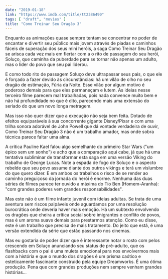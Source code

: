```yaml
---
date: "2019-01-18"
link: "https://www.imdb.com/title/tt2386490"
tags: [ "draft", "movies" ]
title: "Como Treinar Seu Dragão 3"
---
```

Enquanto as animações quase sempre tentam se concentrar no poder de encantar e divertir seu público mais jovem através de piadas e caminhos fáceis de superação dos seus mini heróis, a saga Como Treinar Seu Dragão se arisca cada vez mais em flertar com a o rito de passagem do seu herói, Soluço, que caminha da puberdade para se tornar não apenas um adulto, mas o líder do povo que seu pai liderou.

E como todo rito de passagem Soluço deve ultrapassar seus pais, o que ele é forçado a fazer devido às circunstâncias: há um vilão de olho no seu dragão de estimação, Fúria da Noite. Esse vilão por algum motivo é poderoso demais para que eles permaneçam e lutem. As ideias nesse terceiro filme parecem mal trabalhadas, pois nada convence muito bem e não há profundidade no que é dito, parecendo mais uma extensão do seriado do que um novo longa metragem.

Mas isso não quer dizer que a execução não seja bem feita. Dotado de efeitos equiparáveis à sua concorrente gigante Disney/Pixar e com uma trilha sonora adorável de John Powell que dá vontade verdadeira de ouvir, Como Treinar Seu Dragão 3 não é um trabalho amador, mas onde sobra técnica parece faltar uma alma.

A crítica Pauline Kael falou algo semelhante do primeiro Star Wars ("um épico sem um sonho") e acho que a comparação aqui cabe, já que há uma tentativa subliminar de transformar esta saga em uma versão Viking do trabalho de George Lucas. Note a espada de fogo de Soluço e o aspecto rebelde que seu povo assume diante dos outros vikings e terá um vislumbre do que quero dizer. E em ambos os trabalhos o risco de se render ao caminho preguiçoso da jornada do herói é enorme. Nenhuma das duas séries de filmes parece ter ouvido a máxima do Tio Ben (Homem-Aranha): "com grandes poderes vem grandes responsabilidades".

Mas este não é um filme infanto juvenil com ideias adultas. Se trata de uma aventura sem riscos palpáveis onde aguardamos por uma resolução burocrática onde deveria haver mais emoção. Há um subtexto envolvendo os dragões que cheira a crítica social sobre imigrantes e conflito de povos, mas é um aroma suave demais para prestarmos atenção. Como eu disse, este é um trabalho que precisa de mais tratamento. Do jeito que está, é uma versão extendida da série que estão passando nos cinemas.

Mas eu gostaria de poder dizer que é interessante notar o rosto com pelos crescendo em Soluço anunciando seu status de pré-adulto, que os flashbacks com o pai é uma muleta emocional para nos envolvermos mais com a história e que o mundo dos dragões é um prisma caótico e esteticamente fascinante construído pela equipe Dreamworks. É uma ótima produção. Pena que com grandes produções nem sempre venham grandes histórias...
